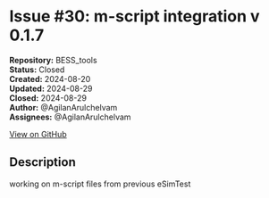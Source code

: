 # Issue #30: m-script integration v 0.1.7

**Repository:** BESS_tools  
**Status:** Closed  
**Created:** 2024-08-20  
**Updated:** 2024-08-29  
**Closed:** 2024-08-29  
**Author:** @AgilanArulchelvam  
**Assignees:** @AgilanArulchelvam  

[View on GitHub](https://github.com/Simtestlab/BESS_tools/issues/30)

## Description

working on m-script files from previous eSimTest
